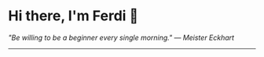 <h1>Hi there, I'm Ferdi 👋</h1>

<p><em>
  "Be willing to be a beginner every single morning." — Meister Eckhart
</em></p>

---
